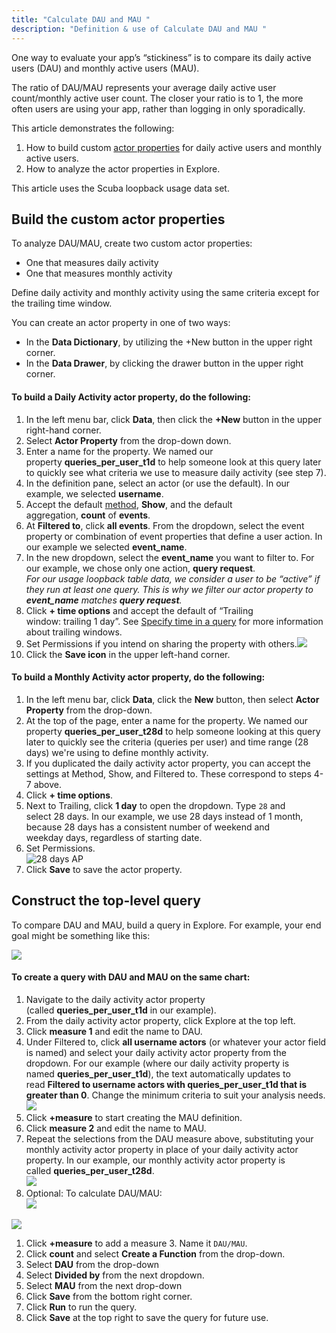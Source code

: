 ```yaml
---
title: "Calculate DAU and MAU "
description: "Definition & use of Calculate DAU and MAU "
---
```

One way to evaluate your app’s “stickiness” is to compare its daily active users (DAU) and monthly active users (MAU). 

The ratio of DAU/MAU represents your average daily active user count/monthly active user count. The closer your ratio is to 1, the more often users are using your app, rather than logging in only sporadically. 

This article demonstrates the following:

1. How to build custom [actor properties](https://scuba.atlassian.net/wiki/spaces/GLOSSARY/pages/2160230498/Actor+Property+v5) for daily active users and monthly active users.
2. How to analyze the actor properties in Explore.

This article uses the Scuba loopback usage data set.

## Build the custom actor properties

To analyze DAU/MAU, create two custom actor properties:

- One that measures daily activity
- One that measures monthly activity

Define daily activity and monthly activity using the same criteria except for the trailing time window.

You can create an actor property in one of two ways:

- In the **Data Dictionary**, by utilizing the +New button in the upper right corner.
- In the **Data Drawer**, by clicking the drawer button in the upper right corner.

#### To build a Daily Activity actor property, do the following: 

1. In the left menu bar, click **Data**, then click the **+New** button in the upper right-hand corner.
2. Select **Actor Property** from the drop-down down.
3. Enter a name for the property. We named our property **queries\_per\_user\_t1d** to help someone look at this query later to quickly see what criteria we use to measure daily activity (see step 7).
4. In the definition pane, select an actor (or use the default). In our example, we selected **username**.
5. Accept the default [method](https://scuba.atlassian.net/wiki/spaces/LEXICON/pages/1302495656/Method), **Show**, and the default aggregation, **count** of **events**.
6. At **Filtered to**, click **all events**. From the dropdown, select the event property or combination of event properties that define a user action. In our example we selected **event\_name**. 
7. In the new dropdown, select the **event\_name** you want to filter to. For our example, we chose only one action, **query request**.  
*For our usage loopback table data, we consider a user to be “active” if they run at least one query. This is why we filter our actor property to **event\_name** matches **query request**.*
8. Click **\+ time options** and accept the default of “Trailing window: trailing 1 day”. See [Specify time in a query](../../../scuba-guides/scuba-user-guides/build-queries-and-visualizations/specify-time-in-a-query) for more information about trailing windows.
9. Set Permissions if you intend on sharing the property with others.![](./attachments/Data_-_Scuba_Analytics-4.png)
10. Click the **Save icon** in the upper left-hand corner.

#### **To build a Monthly Activity actor property, do the following:** 

1. In the left menu bar, click **Data**, click the **New** button, then select **Actor Property** from the drop-down.
2. At the top of the page, enter a name for the property. We named our property **queries\_per\_user\_t28d** to help someone looking at this query later to quickly see the criteria (queries per user) and time range (28 days) we're using to define monthly activity.
3. If you duplicated the daily activity actor property, you can accept the settings at Method, Show, and Filtered to. These correspond to steps 4-7 above.
4. Click **\+ time options**.
5. Next to Trailing, click **1 day** to open the dropdown. Type `28` and select 28 days. In our example, we use 28 days instead of 1 month, because 28 days has a consistent number of weekend and weekday days, regardless of starting date.
6. Set Permissions.  
![28 days AP](./attachments/Data_-_Scuba_Analytics-3.png)
7. Click **Save** to save the actor property.

## Construct the top-level query

To compare DAU and MAU, build a query in Explore. For example, your end goal might be something like this:

![](./attachments/Explore_-_Scuba_Analytics-2.png)

#### To create a query with DAU and MAU on the same chart:

1. Navigate to the daily activity actor property (called **queries\_per\_user\_t1d** in our example).
2. From the daily activity actor property, click Explore at the top left.
3. Click **measure 1** and edit the name to DAU.
4. Under Filtered to, click **all username actors** (or whatever your actor field is named) and select your daily activity actor property from the dropdown. For our example (where our daily activity property is named **queries\_per\_user\_t1d**), the text automatically updates to read **Filtered to username actors with queries\_per\_user\_t1d that is greater than 0**. Change the minimum criteria to suit your analysis needs.  
![](./attachments/Explore_-_Scuba_Analytics-3.png)
5. Click **+measure** to start creating the MAU definition.
6. Click **measure 2** and edit the name to MAU.
7. Repeat the selections from the DAU measure above, substituting your monthly activity actor property in place of your daily activity actor property. In our example, our monthly activity actor property is called **queries\_per\_user\_t28d**.  
![](./attachments/Explore_-_Scuba_Analytics-4.png)
8. Optional: To calculate DAU/MAU:  
![](./attachments/Explore_-_Scuba_Analytics-6.png)
  
![](./attachments/Explore_-_Scuba_Analytics.png)
1.   Click **+measure** to add a measure 3. Name it `DAU/MAU`.
2.   Click **count** and select **Create a Function** from the drop-down.
3.   Select **DAU** from the drop-down
4.   Select **Divided by** from the next dropdown.
5.   Select **MAU** from the next drop-down
6.   Click **Save** from the bottom right corner.
9. Click **Run** to run the query.
10. Click **Save** at the top right to save the query for future use.